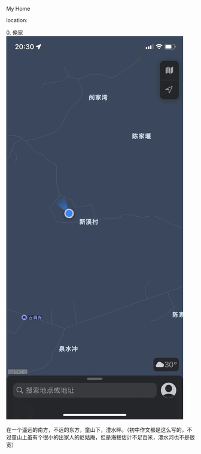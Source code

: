 My Home

location:

0, 俺家
 ![Image text](pic/location.jpg)


在一个遥远的南方，不远的东方，童山下，澧水畔。（初中作文都是这么写的，不过童山上虽有个很小的出家人的尼姑庵，但是海拔估计不足百米，澧水河也不是很宽）
